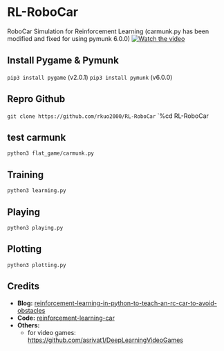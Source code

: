 # RL-RoboCar
RoboCar Simulation for Reinforcement Learning
(carmunk.py has been modified and fixed for using pymunk 6.0.0)
[![Watch the video](https://user-images.githubusercontent.com/3485732/133130003-41493420-95e6-4f60-9b56-13fd6213898a.png)](https://youtu.be/H37TVKBNc5s)

## Install Pygame & Pymunk
`pip3 install pygame` (v2.0.1)
`pip3 install pymunk` (v6.0.0)

## Repro Github
`git clone https://github.com/rkuo2000/RL-RoboCar`
`%cd RL-RoboCar

## test carmunk
`python3 flat_game/carmunk.py`

## Training
`python3 learning.py`

## Playing 
`python3 playing.py`

## Plotting
`python3 plotting.py`

## Credits
- **Blog:** [reinforcement-learning-in-python-to-teach-an-rc-car-to-avoid-obstacles](https://blog.coast.ai/reinforcement-learning-in-python-to-teach-an-rc-car-to-avoid-obstacles-part-3-a1d063ac962f)
- **Code:** [reinforcement-learning-car](https://github.com/harvitronix/reinforcement-learning-car)
- **Others:**
  - for video games: https://github.com/asrivat1/DeepLearningVideoGames
